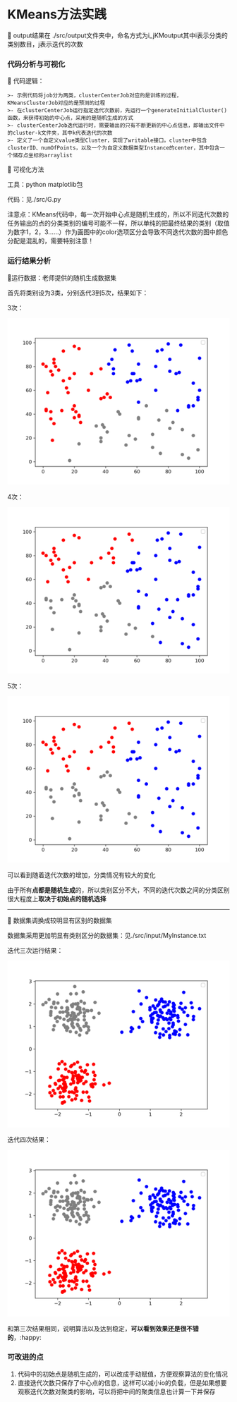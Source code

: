 # KMeans方法实践

:pencil:  	output结果在 ./src/output文件夹中，命名方式为i_jKMoutput其中i表示分类的类别数目，j表示迭代的次数

### 代码分析与可视化

:pencil:		代码逻辑：

	>- 示例代码将job分为两类，clusterCenterJob对应的是训练的过程，KMeansClusterJob对应的是预测的过程
	>- 在clusterCenterJob运行指定迭代次数前，先运行一个generateInitialCluster()函数，来获得初始的中心点，采用的是随机生成的方式
	>- clusterCenterJob迭代运行时，需要输出的只有不断更新的中心点信息，即输出文件中的cluster-k文件夹，其中k代表迭代的次数
	>- 定义了一个自定义value类型Cluster，实现了writable接口。cluster中包含clusterID、numOfPoints，以及一个为自定义数据类型Instance的center，其中包含一个储存点坐标的arraylist


:pencil:		可视化方法

工具：python matplotlib包

代码：见./src/G.py

注意点：KMeans代码中，每一次开始中心点是随机生成的，所以不同迭代次数的任务输出的点的分类类别的编号可能不一样，所以单纯的把最终结果的类别（取值为数字1，2，3……）作为画图中的color选项区分会导致不同迭代次数的图中颜色分配是混乱的，需要特别注意！

### 运行结果分析

:pencil:运行数据：老师提供的随机生成数据集

首先将类别设为3类，分别迭代3到5次，结果如下：

3次：

![！](.\src\3_3.png)

4次：

![](./src/3_4.png)

5次：

![](./src/3_5.png)

可以看到随着迭代次数的增加，分类情况有较大的变化

由于所有**点都是随机生成**的，所以类别区分不大，不同的迭代次数之间的分类区别很大程度上**取决于初始点的随机选择**

---

:pencil:		数据集调换成较明显有区别的数据集

数据集采用更加明显有类别区分的数据集：见./src/input/MyInstance.txt

迭代三次运行结果：

![](./src/my_3_3.png)

迭代四次结果：

![](./src/my_3_4.png)

和第三次结果相同，说明算法以及达到稳定，**可以看到效果还是很不错的**，:happy:



### 可改进的点

1. 代码中的初始点是随机生成的，可以改成手动赋值，方便观察算法的变化情况
2. 直接迭代次数只保存了中心点的信息，这样可以减小io的负载，但是如果想要观察迭代次数对聚类的影响，可以将把中间的聚类信息也计算一下并保存